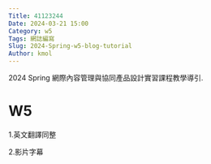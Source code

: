 ```yaml
---
Title: 41123244
Date: 2024-03-21 15:00
Category: w5
Tags: 網誌編寫
Slug: 2024-Spring-w5-blog-tutorial
Author: kmol
---
```


2024 Spring 網際內容管理與協同產品設計實習課程教學導引.

<!-- PELICAN_END_SUMMARY -->
# W5
1.英文翻譯同整

2.影片字幕

